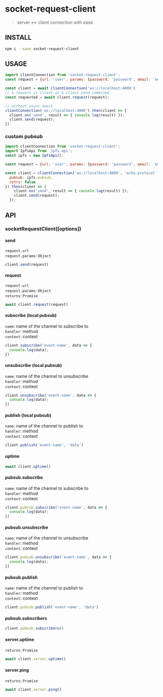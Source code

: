 # socket-request-client
> server <-> client connection with ease

## INSTALL 
```sh
npm i --save socket-request-client
```

## USAGE
```js
import clientConnection from 'socket-request-client';
const request = {url: 'user', params: {password: 'password', email: 'email'}};

const client = await clientConnection('ws://localhost:4000')
// a request is client.on & client.send combined
const requested = await client.request(request);

// without async await
clientConnection('ws://localhost:4000').then(client => {  
  client.on('send', result => { console.log(result) });
  client.send(request);
})
```
### custom pubsub
```js
import clientConnection from 'socket-request-client';
import IpfsApi from 'ipfs-api';
const ipfs = new IpfsApi();

const request = {url: 'user', params: {password: 'password', email: 'email'}};

const client = clientConnection('ws://localhost:4000', 'echo-protocol', {
  pubsub: ipfs.pubsub,
  retry: false
}).then(client => {
    client.on('send', result => { console.log(result) });
    client.send(request);
  });
```

## API
### socketRequestClient([options])

#### send
`request.url`<br>
`request.params`: <code>Object</code><br>
```js
client.send(request)
```

#### request
`request.url`<br>
`request.params`: <code>Object</code><br>
`returns`: `Promise`
```js
await client.request(request)
```

#### subscribe (local pubsub)
`name`: name of the channel to subscribe to<br>
`handler`: method<br>
`context`: context<br>
```js
client.subscribe('event-name', data => {
  console.log(data);
})
```
#### unsubscribe (local pubsub)
`name`: name of the channel to unsubscribe<br>
`handler`: method<br>
`context`: context<br>
```js
client.unsubscribe('event-name', data => {
  console.log(data);
})
```

#### publish (local pubsub)
`name`: name of the channel to publish to<br>
`handler`: method<br>
`context`: context<br>
```js
client.publish('event-name', 'data')
```
#### uptime
```js
await client.uptime()
```

#### pubsub.subscribe
`name`: name of the channel to subscribe to<br>
`handler`: method<br>
`context`: context<br>
```js
client.pubsub.subscribe('event-name', data => {
  console.log(data);
})
```
#### pubsub.unsubscribe
`name`: name of the channel to unsubscribe<br>
`handler`: method<br>
`context`: context<br>
```js
client.pubsub.unsubscribe('event-name', data => {
  console.log(data);
})
```

#### pubsub.publish
`name`: name of the channel to publish to<br>
`handler`: method<br>
`context`: context<br>
```js
client.pubsub.publish('event-name', 'data')
```

#### pubsub.subscribers
```js
client.pubsub.subscribers()
```

#### server.uptime
`returns`: `Promise`
```js
await client.server.uptime()
```

#### server.ping
`returns`: `Promise`
```js
await client.server.ping()
```
